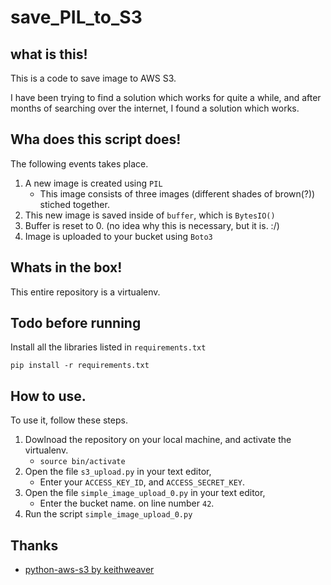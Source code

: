 # save_PIL_to_S3

## what is this!

This is a code to save image to AWS S3.

I have been trying to find a solution which works for quite a while, and after months of searching over the internet, I found a solution which works.

## Wha does this script does!

The following events takes place.
1. A new image is created using `PIL`
	- This image consists of three images (different shades of brown(?)) stiched together.
2. This new image is saved inside of `buffer`, which is `BytesIO()`
3. Buffer is reset to 0. (no idea why this is necessary, but it is. :/)
4. Image is uploaded to your bucket using `Boto3`


## Whats in the box!

This entire repository is a virtualenv.

## Todo before running

Install all the libraries listed in `requirements.txt`

`pip install -r requirements.txt`

## How to use.

To use it, follow these steps.

1. Dowlnoad the repository on your local machine, and activate the virtualenv.
	- `source bin/activate`
2. Open the file `s3_upload.py` in your text editor,
	- Enter your `ACCESS_KEY_ID`, and `ACCESS_SECRET_KEY`.
3. Open the file `simple_image_upload_0.py` in your text editor,
	- Enter the bucket name. on line number `42`.
4. Run the script `simple_image_upload_0.py`

## Thanks
- [python-aws-s3 by keithweaver](https://github.com/keithweaver/python-aws-s3)

